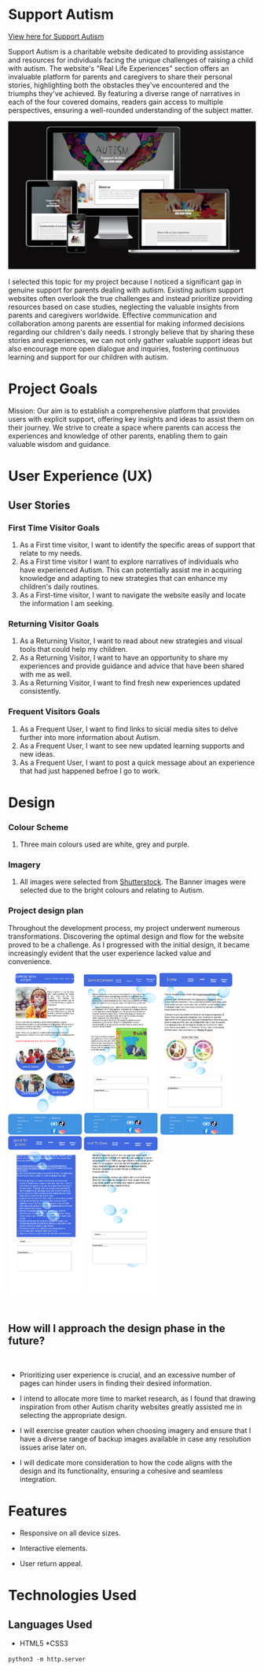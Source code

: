 # Support Autism

[View here for Support Autism](https://nick8735.github.io/Autism-Project/)

Support Autism is a charitable website dedicated to providing assistance and resources for individuals facing the unique challenges of raising a child with autism. The website's "Real Life Experiences" section offers an invaluable platform for parents and caregivers to share their personal stories, highlighting both the obstacles they've encountered and the triumphs they've achieved. By featuring a diverse range of narratives in each of the four covered domains, readers gain access to multiple perspectives, ensuring a well-rounded understanding of the subject matter.

![Responsive Image](asset/Images/readme-images/responsive.png)

I selected this topic for my project because I noticed a significant gap in genuine support for parents dealing with autism. Existing autism support websites often overlook the true challenges and instead prioritize providing resources based on case studies, neglecting the valuable insights from parents and caregivers worldwide. Effective communication and collaboration among parents are essential for making informed decisions regarding our children's daily needs. I strongly believe that by sharing these stories and experiences, we can not only gather valuable support ideas but also encourage more open dialogue and inquiries, fostering continuous learning and support for our children with autism.


# Project Goals

Mission: Our aim is to establish a comprehensive platform that provides users with explicit support, offering key insights and ideas to assist them on their journey. We strive to create a space where parents can access the experiences and knowledge of other parents, enabling them to gain valuable wisdom and guidance.

# User Experience (UX)

##  <b>User Stories</b>

### First Time Visitor Goals

1.  As a First time visitor, I want to identify the specific areas of support that relate to my needs.
2.  As a First time visitor I want to explore narratives of individuals who have experienced Autism. This can potentially assist me in acquiring knowledge and adapting to new strategies that can enhance my children's daily routines.
3. As a First-time visitor,  I want to navigate the website easily and locate the information I am seeking.

### Returning Visitor Goals

1. As a Returning Visitor, I want to read about new strategies and visual tools that could help my children.
2. As a Returning Visitor, I want to have an opportunity to share my experiences and provide guidance and advice that have been shared with me as well.
3. As a Returning Visitor, I want to find fresh new experiences updated consistently.

### Frequent Visitors Goals

1. As a Frequent User, I want to find links to sicial media sites to delve further into more information about Autism.
2. As a Frequent User, I want to see new updated learning supports and new ideas.
3. As a Frequent User, I want to post a quick message about an experience that had just happened befroe I go to work.

# Design

### Colour Scheme

1. Three main colours used are white, grey and purple.

### Imagery

1. All images were selected from [Shutterstock](https://www.shutterstock.com). The Banner images were selected due to the bright colours and relating to Autism.

### Project design plan

Throughout the development process, my project underwent numerous transformations. Discovering the optimal design and flow for the website proved to be a challenge. As I progressed with the initial design, it became increasingly evident that the user experience lacked value and convenience.

<img src="asset/Images/readme-images/home-page.png" alt="home-page" style="width:150px;"/>
<img src="asset/Images/readme-images/page-2.png" alt="page-2" style="width:150px;"/>
<img src="asset/Images/readme-images/page-3.png" alt="page-3" style="width:150px;"/>
<img src="asset/Images/readme-images/page-4.png" alt="page-4" style="width:150px;"/>
<img src="asset/Images/readme-images/page-5.png" alt="page-5" style="width:150px;"/>

<br>
<br>

## How will I approach the design phase in the future?

<br>

* Prioritizing user experience is crucial, and an excessive number of pages can hinder users in finding their desired information.

* I intend to allocate more time to market research, as I found that drawing inspiration from other Autism charity websites greatly assisted me in selecting the appropriate design.

*  I will exercise greater caution when choosing imagery and ensure that I have a diverse range of backup images available in case any resolution issues arise later on.

* I will dedicate more consideration to how the code aligns with the design and its functionality, ensuring a cohesive and seamless integration. 

# Features

* Responsive on all device sizes.

* Interactive elements.

* User return appeal.

# Technologies Used

## Languages Used

* HTML5
*CSS3




`python3 -m http.server`

